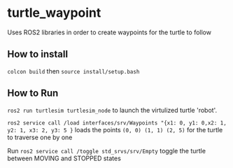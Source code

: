 # turtle_waypoint
Uses ROS2 libraries in order to create waypoints for the turtle to follow

## How to install
`colcon build`
then
`source install/setup.bash`

## How to Run
`ros2 run turtlesim turtlesim_node` to launch the virtulized turtle 'robot'.

`ros2 service call /load interfaces/srv/Waypoints "{x1: 0, y1: 0,x2: 1, y2: 1, x3: 2, y3: 5 }` loads the points `(0, 0) (1, 1) (2, 5)` 
for the turtle to traverse one by one

Run `ros2 service call /toggle std_srvs/srv/Empty` toggle the turtle between MOVING and STOPPED states
